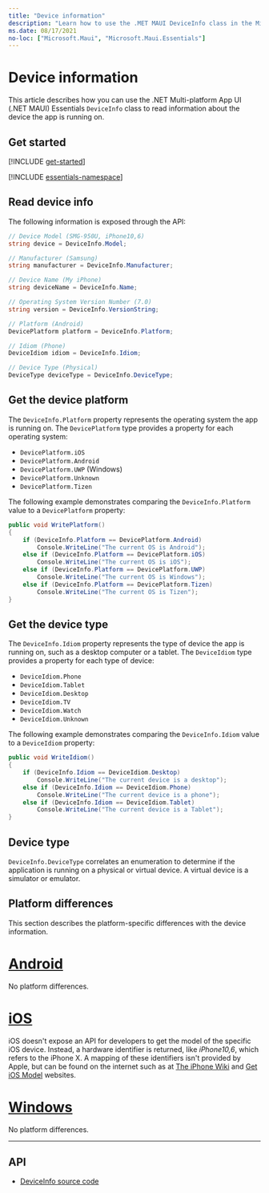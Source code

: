 ```yaml
---
title: "Device information"
description: "Learn how to use the .MET MAUI DeviceInfo class in the Microsoft.Maui.Essentials namespace, which provides information about the device the app is running on."
ms.date: 08/17/2021
no-loc: ["Microsoft.Maui", "Microsoft.Maui.Essentials"]
---
```


# Device information

This article describes how you can use the .NET Multi-platform App UI (.NET MAUI) Essentials `DeviceInfo` class to read information about the device the app is running on.

## Get started

[!INCLUDE [get-started](includes/get-started.md)]

[!INCLUDE [essentials-namespace](includes/essentials-namespace.md)]

## Read device info

The following information is exposed through the API:

```csharp
// Device Model (SMG-950U, iPhone10,6)
string device = DeviceInfo.Model;

// Manufacturer (Samsung)
string manufacturer = DeviceInfo.Manufacturer;

// Device Name (My iPhone)
string deviceName = DeviceInfo.Name;

// Operating System Version Number (7.0)
string version = DeviceInfo.VersionString;

// Platform (Android)
DevicePlatform platform = DeviceInfo.Platform;

// Idiom (Phone)
DeviceIdiom idiom = DeviceInfo.Idiom;

// Device Type (Physical)
DeviceType deviceType = DeviceInfo.DeviceType;
```

## Get the device platform

The `DeviceInfo.Platform` property represents the operating system the app is running on. The `DevicePlatform` type provides a property for each operating system:

- `DevicePlatform.iOS`
- `DevicePlatform.Android`
- `DevicePlatform.UWP` (Windows)
- `DevicePlatform.Unknown`
- `DevicePlatform.Tizen`

The following example demonstrates comparing the `DeviceInfo.Platform` value to a `DevicePlatform` property:

```csharp
public void WritePlatform()
{
    if (DeviceInfo.Platform == DevicePlatform.Android)
        Console.WriteLine("The current OS is Android");
    else if (DeviceInfo.Platform == DevicePlatform.iOS)
        Console.WriteLine("The current OS is iOS");
    else if (DeviceInfo.Platform == DevicePlatform.UWP)
        Console.WriteLine("The current OS is Windows");
    else if (DeviceInfo.Platform == DevicePlatform.Tizen)
        Console.WriteLine("The current OS is Tizen");
}
```

## Get the device type

The `DeviceInfo.Idiom` property represents the type of device the app is running on, such as a desktop computer or a tablet. The `DeviceIdiom` type provides a property for each type of device:

- `DeviceIdiom.Phone`
- `DeviceIdiom.Tablet`
- `DeviceIdiom.Desktop`
- `DeviceIdiom.TV`
- `DeviceIdiom.Watch`
- `DeviceIdiom.Unknown`

The following example demonstrates comparing the `DeviceInfo.Idiom` value to a `DeviceIdiom` property:

```csharp
public void WriteIdiom()
{
    if (DeviceInfo.Idiom == DeviceIdiom.Desktop)
        Console.WriteLine("The current device is a desktop");
    else if (DeviceInfo.Idiom == DeviceIdiom.Phone)
        Console.WriteLine("The current device is a phone");
    else if (DeviceInfo.Idiom == DeviceIdiom.Tablet)
        Console.WriteLine("The current device is a Tablet");
}
```

## Device type

`DeviceInfo.DeviceType` correlates an enumeration to determine if the application is running on a physical or virtual device. A virtual device is a simulator or emulator.

## Platform differences

This section describes the platform-specific differences with the device information.

<!-- markdownlint-disable MD025 -->
# [Android](#tab/android)

No platform differences.

# [iOS](#tab/ios)

iOS doesn't expose an API for developers to get the model of the specific iOS device. Instead, a hardware identifier is returned, like _iPhone10,6_, which refers to the iPhone X. A mapping of these identifiers isn't provided by Apple, but can be found on the internet such as at [The iPhone Wiki](https://www.theiphonewiki.com/wiki/Models) and [Get iOS Model](https://github.com/dannycabrera/Get-iOS-Model) websites.

# [Windows](#tab/windows)

No platform differences.

-----
<!-- markdownlint-enable MD025 -->

## API

- [DeviceInfo source code](https://github.com/dotnet/maui/tree/main/src/Essentials/src/DeviceInfo)
<!-- - [DeviceInfo API documentation](xref:Microsoft.Maui.Essentials.DeviceInfo)-->
